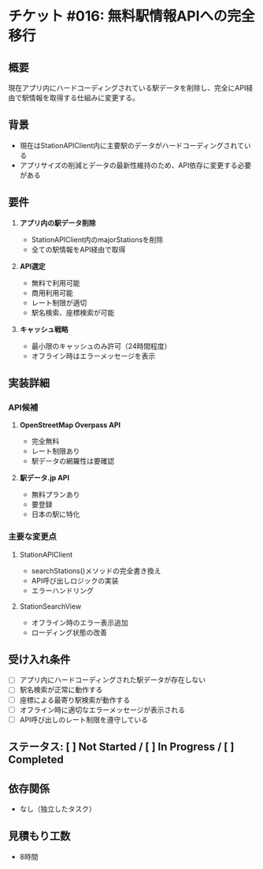 # チケット #016: 無料駅情報APIへの完全移行

## 概要
現在アプリ内にハードコーディングされている駅データを削除し、完全にAPI経由で駅情報を取得する仕組みに変更する。

## 背景
- 現在はStationAPIClient内に主要駅のデータがハードコーディングされている
- アプリサイズの削減とデータの最新性維持のため、API依存に変更する必要がある

## 要件
1. **アプリ内の駅データ削除**
   - StationAPIClient内のmajorStationsを削除
   - 全ての駅情報をAPI経由で取得

2. **API選定**
   - 無料で利用可能
   - 商用利用可能
   - レート制限が適切
   - 駅名検索、座標検索が可能

3. **キャッシュ戦略**
   - 最小限のキャッシュのみ許可（24時間程度）
   - オフライン時はエラーメッセージを表示

## 実装詳細

### API候補
1. **OpenStreetMap Overpass API**
   - 完全無料
   - レート制限あり
   - 駅データの網羅性は要確認

2. **駅データ.jp API**
   - 無料プランあり
   - 要登録
   - 日本の駅に特化

### 主要な変更点
1. StationAPIClient
   - searchStations()メソッドの完全書き換え
   - API呼び出しロジックの実装
   - エラーハンドリング

2. StationSearchView
   - オフライン時のエラー表示追加
   - ローディング状態の改善

## 受け入れ条件
- [ ] アプリ内にハードコーディングされた駅データが存在しない
- [ ] 駅名検索が正常に動作する
- [ ] 座標による最寄り駅検索が動作する
- [ ] オフライン時に適切なエラーメッセージが表示される
- [ ] API呼び出しのレート制限を遵守している

## ステータス: [ ] Not Started / [ ] In Progress / [ ] Completed

## 依存関係
- なし（独立したタスク）

## 見積もり工数
- 8時間
